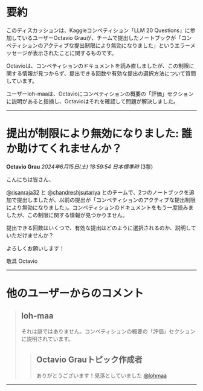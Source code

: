 # 要約 
このディスカッションは、Kaggleコンペティション「LLM 20 Questions」に参加しているユーザーOctavio Grauが、チームで提出したノートブックが「コンペティションのアクティブな提出制限により無効になりました」というエラーメッセージが表示されたことに関するものです。

Octavioは、コンペティションのドキュメントを読み直しましたが、この制限に関する情報が見つからず、提出できる回数や有効な提出の選択方法について質問しています。

ユーザーloh-maaは、Octavioにコンペティションの概要の「評価」セクションに説明があると指摘し、Octavioはそれを確認して問題が解決しました。 


---
# 提出が制限により無効になりました: 誰か助けてくれませんか？
**Octavio Grau** *2024年6月15日(土) 18:59:54 日本標準時* (3票)

こんにちは皆さん、

[@risanraja32](https://www.kaggle.com/risanraja32) と [@chandreshjsutariya](https://www.kaggle.com/chandreshjsutariya) とのチームで、2つのノートブックを追加で提出しましたが、以前の提出が「コンペティションのアクティブな提出制限により無効になりました」。コンペティションのドキュメントをもう一度読みましたが、この制限に関する情報が見つかりません。

提出できる回数はいくつで、有効な提出はどのように選択されるのか、説明していただけませんか？

よろしくお願いします！

敬具
Octavio

---
# 他のユーザーからのコメント
> ## loh-maa
> 
> それは謎ではありません。コンペティションの概要の「評価」セクションに説明されています。
> 
> 
> 
> > ## Octavio Grauトピック作成者
> > 
> > ありがとうございます！見落としていました [@lohmaa](https://www.kaggle.com/lohmaa) 
> > 
> > 
> > 
---

